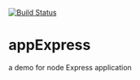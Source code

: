 [![Build Status](https://dev.azure.com/willisustc/myapp1/_apis/build/status/waterpure.appExpress?branchName=master)](https://dev.azure.com/willisustc/myapp1/_build/latest?definitionId=6&branchName=master)
# appExpress
a demo for node Express application
